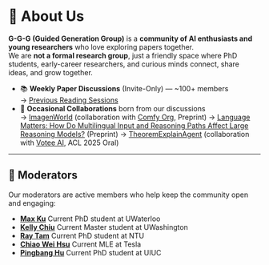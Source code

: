 # 🧠 About Us

**G-G-G (Guided Generation Group)** is a **community of AI enthusiasts and young researchers** who love exploring papers together.  
We are **not a formal research group**, just a friendly space where PhD students, early-career researchers, and curious minds connect, share ideas, and grow together.

- 📚 **Weekly Paper Discussions** (Invite-Only) — ~100+ members  
  → [Previous Reading Sessions](https://github.com/GuidedGenerationGroup/crisp-dl-read)
- 🔬 **Occasional Collaborations** born from our discussions  
  → [ImagenWorld](https://tiger-ai-lab.github.io/ImagenWorld/) (collaboration with [Comfy Org](https://github.com/comfy-org), Preprint)
  → [Language Matters: How Do Multilingual Input and Reasoning Paths Affect Large Reasoning Models?](https://arxiv.org/abs/2505.17407) (Preprint)
  → [TheoremExplainAgent](https://tiger-ai-lab.github.io/TheoremExplainAgent/) (collaboration with [Votee AI](https://votee.ai/), ACL 2025 Oral)

---

## 👥 Moderators

Our moderators are active members who help keep the community open and engaging:

- [**Max Ku**](https://kuwingfung.github.io/)  Current PhD student at UWaterloo
- [**Kelly Chiu**](https://scholar.google.com/citations?user=8M1R70gAAAAJ&hl=en)  Current Master student at UWashington
- [**Ray Tam**](https://scholar.google.com/citations?user=WVv1_h0AAAAJ&hl=en)  Current PhD student at NTU
- [**Chiao Wei Hsu**](https://linkedin.com/in/chiao-wei-hsu)  Current MLE at Tesla
- [**Pingbang Hu**](https://pbb.wtf/) Current PhD student at UIUC
